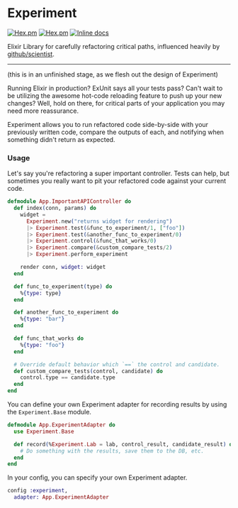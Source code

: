# Experiment

[![Hex.pm](https://img.shields.io/hexpm/v/experiment.svg?style=flat-square)](https://hex.pm/packages/experiment)
[![Hex.pm](https://img.shields.io/hexpm/dt/experiment.svg?style=flat-square)](https://hex.pm/packages/experiment)
[![Inline docs](http://inch-ci.org/github/andrewvy/experiment.svg)](http://inch-ci.org/github/andrewvy/experiment)

Elixir Library for carefully refactoring critical paths, influenced heavily by [github/scientist](https://github.com/github/scientist).

---

(this is in an unfinished stage, as we flesh out the design of Experiment)

Running Elixir in production? ExUnit says all your tests pass? Can't wait to be
utilizing the awesome hot-code reloading feature to push up your new changes?
Well, hold on there, for critical parts of your application you may need more
reassurance.

Experiment allows you to run refactored code side-by-side with your previously
written code, compare the outputs of each, and notifying when something didn't
return as expected.

### Usage

Let's say you're refactoring a super important controller. Tests can help, but
sometimes you really want to pit your refactored code against your current code.

```elixir
defmodule App.ImportantAPIController do
  def index(conn, params) do
    widget =
      Experiment.new("returns widget for rendering")
      |> Experiment.test(&func_to_experiment/1, ["foo"])
      |> Experiment.test(&another_func_to_experiment/0)
      |> Experiment.control(&func_that_works/0)
      |> Experiment.compare(&custom_compare_tests/2)
      |> Experiment.perform_experiment

    render conn, widget: widget
  end

  def func_to_experiment(type) do
    %{type: type}
  end

  def another_func_to_experiment do
    %{type: "bar"}
  end

  def func_that_works do
    %{type: "foo"}
  end

  # Override default behavior which `==` the control and candidate.
  def custom_compare_tests(control, candidate) do
    control.type == candidate.type
  end
end
```

You can define your own Experiment adapter for recording results by using the `Experiment.Base` module.

```elixir
defmodule App.ExperimentAdapter do
  use Experiment.Base

  def record(%Experiment.Lab = lab, control_result, candidate_result) do
    # Do something with the results, save them to the DB, etc.
  end
end
```

In your config, you can specify your own Experiment adapter.

```elixir
config :experiment,
  adapter: App.ExperimentAdapter
```
